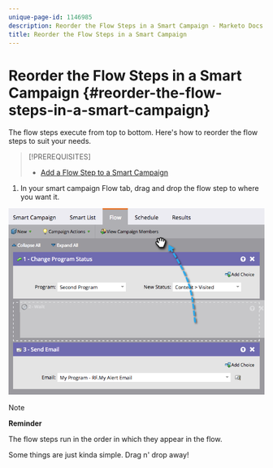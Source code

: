 ```yaml
---
unique-page-id: 1146985
description: Reorder the Flow Steps in a Smart Campaign - Marketo Docs - Product Documentation
title: Reorder the Flow Steps in a Smart Campaign
---
```


# Reorder the Flow Steps in a Smart Campaign {#reorder-the-flow-steps-in-a-smart-campaign}

The flow steps execute from top to bottom. Here's how to reorder the flow steps to suit your needs.

>[!PREREQUISITES]
>
>* [Add a Flow Step to a Smart Campaign](../../../../../product-docs/core-marketo-concepts/smart-campaigns/flow-actions/add-a-flow-step-to-a-smart-campaign.md)
>

1. In your smart campaign Flow tab, drag and drop the flow step to where you want it.

![](assets/image2014-9-22-13-3a49-3a11.png)

>[!NOTE]
>
>**Reminder**
>
>The flow steps run in the order in which they appear in the flow.

Some things are just kinda simple. Drag n' drop away! 